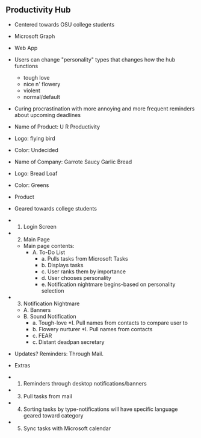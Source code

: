 ## Productivity Hub 

* Centered towards OSU college students
* Microsoft Graph
* Web App
* Users can change "personality" types that changes how the hub functions
    * tough love 
    * nice n' flowery
    * violent
    * normal/default
* Curing procrastination with more annoying and more frequent reminders about upcoming deadlines
 

* Name of Product: U R Productivity
* Logo: flying bird
* Color: Undecided
* Name of Company: Garrote Saucy Garlic Bread
* Logo: Bread Loaf
* Color: Greens

* Product
* Geared towards college students
* 1. Login Screen
* 2. Main Page
    * Main page contents: 
        * A. To-Do List
            * a. Pulls tasks from Microsoft Tasks
            * b. Displays tasks
            * c. User ranks them by importance
            * d. User chooses personality
            * e. Notification nightmare begins-based on personality selection
* 3. Notification Nightmare
    * A. Banners
    * B. Sound Notification
        * a. Tough-love
            *I. Pull names from contacts to compare user to
        * b. Flowery nurturer
            *I. Pull names from contacts 
        * c. FEAR
        * c. Distant deadpan secretary

* Updates? Reminders: Through Mail.

* Extras
* 1. Reminders through desktop notifications/banners
* 3. Pull tasks from mail
* 4. Sorting tasks by type-notifications will have specific language geared toward category
* 5. Sync tasks with Microsoft calendar